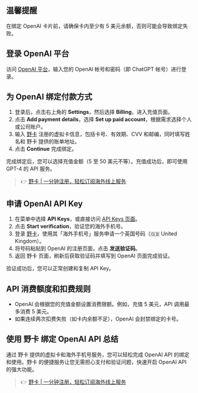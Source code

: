 ## 温馨提醒

在绑定 OpenAI 卡片前，请确保卡内至少有 5 美元余额，否则可能会导致绑定失败。

## 登录 OpenAI 平台

访问 [OpenAI 平台](https://platform.openai.com)，输入您的 OpenAI 帐号和密码（即 ChatGPT 帐号）进行登录。

## 为 OpenAI 绑定付款方式

1. 登录后，点击右上角的 **Settings**，然后选择 **Billing**，进入充值页面。
2. 点击 **Add payment details**，选择 **Set up paid account**，根据需求选择个人或公司账户。
3. 输入 [野卡](https://bit.ly/bewildcard) 注册的虚拟卡信息，包括卡号、有效期、CVV 和邮编，同时填写姓名和 野卡 提供的账单地址。
4. 点击 **Continue** 完成绑定。

完成绑定后，您可以选择充值金额（5 至 50 美元不等）。充值成功后，即可使用 GPT-4 的 API 服务。

> 👉 [野卡 | 一分钟注册，轻松订阅海外线上服务](https://bit.ly/bewildcard)

## 申请 OpenAI API Key

1. 在菜单中选择 **API Keys**，或直接访问 [API Keys 页面](https://platform.openai.com/api-keys)。
2. 点击 **Start verification**，验证您的海外手机号。
3. 登录 [野卡](https://bit.ly/bewildcard)，使用其「海外手机号」服务申请一个英国号码（🇬🇧 United Kingdom）。
4. 将号码粘贴到 OpenAI 的注册页面，点击 **发送验证码**。
5. 返回 野卡 页面，刷新后获取验证码并填写到 OpenAI 页面完成验证。

验证成功后，您可以正常创建和复制 API Key。

## API 消费额度和扣费规则

- OpenAI 会根据您的充值金额设置消费限额。例如，充值 5 美元，API 调用最多消费 5 美元。
- 如果连续两次扣费失败（如卡内余额不足），OpenAI 会封禁绑定的卡号。

## 使用 野卡 绑定 OpenAI API 总结

通过 野卡 提供的虚拟卡和海外手机号服务，您可以轻松完成 OpenAI API 的绑定和使用。野卡 的便捷服务让您无需担心支付和验证问题，快速开启 OpenAI API 的强大功能。

> 👉 [野卡 | 一分钟注册，轻松订阅海外线上服务](https://bit.ly/bewildcard)
